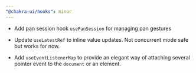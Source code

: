 ```yaml
---
"@chakra-ui/hooks": minor
---
```


- Add pan session hook `usePanSession` for managing pan gestures

- Update `useLatestRef` to inline value updates. Not concurrent mode safe but
  works for now.

- Add `useEventListenerMap` to provide an elegant way of attaching several
  pointer event to the `document` or an element.
